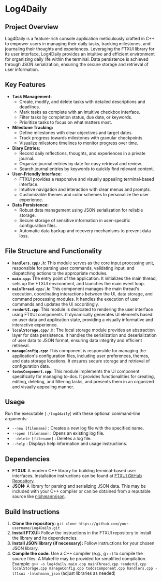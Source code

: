 # Log4Daily

## Project Overview

Log4Daily is a feature-rich console application meticulously crafted in C++ to empower users in managing their daily tasks, tracking milestones, and journaling their thoughts and experiences. Leveraging the FTXUI library for its user interface, Log4Daily provides an intuitive and efficient environment for organizing daily life within the terminal.  Data persistence is achieved through JSON serialization, ensuring the secure storage and retrieval of user information.

## Key Features

* **Task Management:**
    * Create, modify, and delete tasks with detailed descriptions and deadlines.
    * Mark tasks as complete with an intuitive checkbox interface.
    * Filter tasks by completion status, due date, or keywords.
    * Prioritize tasks to focus on what matters most.
* **Milestone Tracking:**
    * Define milestones with clear objectives and target dates.
    * Track progress towards milestones with granular checkpoints.
    * Visualize milestone timelines to monitor progress over time.
* **Diary Entries:**
    * Record daily reflections, thoughts, and experiences in a private journal.
    * Organize journal entries by date for easy retrieval and review.
    * Search journal entries by keywords to quickly find relevant content.
* **User-Friendly Interface:**
    * FTXUI provides a responsive and visually appealing terminal-based interface.
    * Intuitive navigation and interaction with clear menus and prompts.
    * Customizable themes and color schemes to personalize the user experience.
* **Data Persistence:**
    * Robust data management using JSON serialization for reliable storage.
    * Secure storage of sensitive information in user-specific configuration files.
    * Automatic data backup and recovery mechanisms to prevent data loss.

## File Structure and Functionality

* **`handlers.cpp/.h`:** This module serves as the core input processing unit, responsible for parsing user commands, validating input, and dispatching actions to the appropriate modules.
* **`main.cpp`:** The entry point of the application. It initializes the main thread, sets up the FTXUI environment, and launches the main event loop.
* **`mainThread.cpp/.h`:**  This component manages the main thread's execution, coordinating interactions between the UI, data storage, and command processing modules. It handles the execution of user commands and updates the UI accordingly.
* **`renderUI.cpp`:**  This module is dedicated to rendering the user interface using FTXUI components. It dynamically generates UI elements based on user data and application state, providing a visually informative and interactive experience.
* **`localStorage.cpp/.h`:**  The local storage module provides an abstraction layer for data persistence. It handles the serialization and deserialization of user data to JSON format, ensuring data integrity and efficient retrieval.
* **`manageConfig.cpp`:**  This component is responsible for managing the application's configuration files, including user preferences, themes, and data storage locations. It ensures secure storage and retrieval of configuration data.
* **`todosComponent.cpp`:** This module implements the UI component specifically for managing to-dos. It provides functionalities for creating, editing, deleting, and filtering tasks, and presents them in an organized and visually appealing manner.

## Usage

Run the executable (`./log4daily`) with these optional command-line arguments:

* `--new [filename]` : Creates a new log file with the specified name.
* `--open [filename]` : Opens an existing log file.
* `--delete [filename]` : Deletes a log file.
* `--help` : Displays help information and usage instructions.

## Dependencies

* **FTXUI:** A modern C++ library for building terminal-based user interfaces.  Installation instructions can be found at [FTXUI GitHub Repository](https://github.com/ArthurSonzogni/FTXUI).
* **JSON:** A library for parsing and serializing JSON data.  This may be included with your C++ compiler or can be obtained from a reputable source like [nlohmann/json](https://github.com/nlohmann/json).

## Build Instructions

1. **Clone the repository:** `git clone https://github.com/your-username/Log4Daily.git`
2. **Install FTXUI:** Follow the instructions in the FTXUI repository to install the library and its dependencies.
3. **Install JSON library (if necessary):**  Follow instructions for your chosen JSON library.
4. **Compile the code:** Use a C++ compiler (e.g., g++) to compile the source files.  A Makefile may be provided for simplified compilation.  Example: `g++ -o log4daily main.cpp mainThread.cpp renderUI.cpp localStorage.cpp manageConfig.cpp todosComponent.cpp handlers.cpp -lftxui -lnlohmann_json` (adjust libraries as needed)
